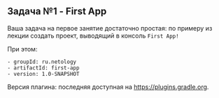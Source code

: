 ## Задача №1 - First App
Ваша задача на первое занятие достаточно простая: по примеру из лекции создать проект, выводящий в консоль ```First App!```

При этом:
```
- groupId: ru.netology
- artifactId: first-app
- version: 1.0-SNAPSHOT
```
Версия плагина: последняя доступная на https://plugins.gradle.org.
